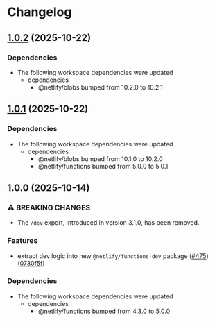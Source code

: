 # Changelog

## [1.0.2](https://github.com/netlify/primitives/compare/functions-dev-v1.0.1...functions-dev-v1.0.2) (2025-10-22)


### Dependencies

* The following workspace dependencies were updated
  * dependencies
    * @netlify/blobs bumped from 10.2.0 to 10.2.1

## [1.0.1](https://github.com/netlify/primitives/compare/functions-dev-v1.0.0...functions-dev-v1.0.1) (2025-10-22)


### Dependencies

* The following workspace dependencies were updated
  * dependencies
    * @netlify/blobs bumped from 10.1.0 to 10.2.0
    * @netlify/functions bumped from 5.0.0 to 5.0.1

## 1.0.0 (2025-10-14)


### ⚠ BREAKING CHANGES

* The `/dev` export, introduced in version 3.1.0, has been removed.

### Features

* extract dev logic into new `@netlify/functions-dev` package ([#475](https://github.com/netlify/primitives/issues/475)) ([0730f5f](https://github.com/netlify/primitives/commit/0730f5f40ace6cd37ffc1f54a7ebb4f405bbca65))


### Dependencies

* The following workspace dependencies were updated
  * dependencies
    * @netlify/functions bumped from 4.3.0 to 5.0.0
